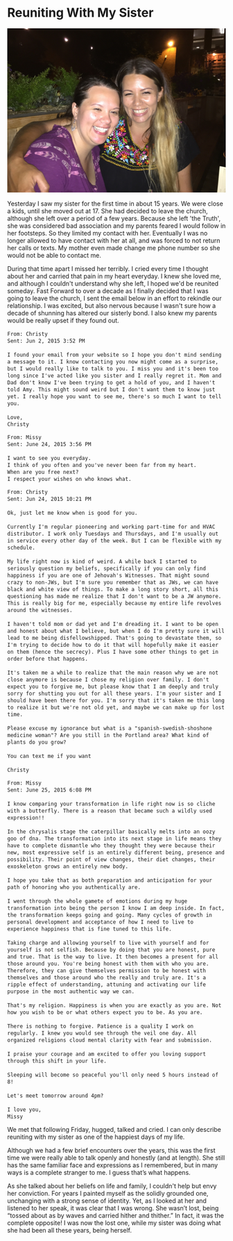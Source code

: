 # Reuniting With My Sister

![](../../images/blog/me-and-missy.jpeg)

Yesterday I saw my sister for the first time in about 15 years. We were close a kids, until she moved out at 17. She had decided to leave the church, although she left over a period of a few years. Because she left 'the Truth', she was considered bad association and my parents feared I would follow in her footsteps. So they limited my contact with her. Eventually I was no longer allowed to have contact with her at all, and was forced to not return her calls or texts. My mother even made change me phone number so she would not be able to contact me.

During that time apart I missed her terribly. I cried every time I thought about her and carried that pain in my heart everyday. I knew she loved me, and although I couldn't understand why she left, I hoped we'd be reunited someday. Fast Forward to over a decade as I finally decided that I was going to leave the church, I sent the email below in an effort to rekindle our relationship. I was excited, but also nervous because I wasn't sure how a decade of shunning has altered our sisterly bond. I also knew my parents would be really upset if they found out.

```
From: Christy
Sent: Jun 2, 2015 3:52 PM

I found your email from your website so I hope you don't mind sending a message to it. I know contacting you now might come as a surprise, but I would really like to talk to you. I miss you and it's been too long since I've acted like you sister and I really regret it. Mom and Dad don't know I've been trying to get a hold of you, and I haven't told Amy. This might sound weird but I don't want them to know just yet. I really hope you want to see me, there's so much I want to tell you. 

Love,
Christy
```

```
From: Missy
Sent: June 24, 2015 3:56 PM

I want to see you everyday. 
I think of you often and you've never been far from my heart. 
When are you free next? 
I respect your wishes on who knows what.
```

```
From: Christy
Sent: Jun 24, 2015 10:21 PM

Ok, just let me know when is good for you.

Currently I'm regular pioneering and working part-time for and HVAC distributor. I work only Tuesdays and Thursdays, and I'm usually out in service every other day of the week. But I can be flexible with my schedule.

My life right now is kind of weird. A while back I started to seriously question my beliefs, specifically if you can only find happiness if you are one of Jehovah's Witnesses. That might sound crazy to non-JWs, but I'm sure you remember that as JWs, we can have black and white view of things. To make a long story short, all this questioning has made me realize that I don't want to be a JW anymore. This is really big for me, especially because my entire life revolves around the witnesses.

I haven't told mom or dad yet and I'm dreading it. I want to be open and honest about what I believe, but when I do I'm pretty sure it will lead to me being disfellowshipped. That's going to devastate them, so I'm trying to decide how to do it that will hopefully make it easier on them (hence the secrecy). Plus I have some other things to get in order before that happens.

It's taken me a while to realize that the main reason why we are not close anymore is because I chose my religion over family. I don't expect you to forgive me, but please know that I am deeply and truly sorry for shutting you out for all these years. I'm your sister and I should have been there for you. I'm sorry that it's taken me this long to realize it but we're not old yet, and maybe we can make up for lost time.

Please excuse my ignorance but what is a "spanish-swedish-shoshone medicine woman"? Are you still in the Portland area? What kind of plants do you grow?

You can text me if you want

Christy
```

```
From: Missy
Sent: June 25, 2015 6:08 PM

I know comparing your transformation in life right now is so cliche with a butterfly. There is a reason that became such a wildly used expression!!

In the chrysalis stage the caterpillar basically melts into an oozy goo of dna. The transformation into its next stage in life means they have to complete dismantle who they thought they were because their new, most expressive self is an entirely different being, presence and possibility. Their point of view changes, their diet changes, their exoskeleton grows an entirely new body.

I hope you take that as both preparation and anticipation for your path of honoring who you authentically are.

I went through the whole gamete of emotions during my huge transformation into being the person I know I am deep inside. In fact, the transformation keeps going and going. Many cycles of growth in personal development and acceptance of how I need to live to experience happiness that is fine tuned to this life.

Taking charge and allowing yourself to live with yourself and for yourself is not selfish. Because by doing that you are honest, pure and true. That is the way to live. It then becomes a present for all those around you. You're being honest with them with who you are. Therefore, they can give themselves permission to be honest with themselves and those around who the really and truly are. It's a ripple effect of understanding, attuning and activating our life purpose in the most authentic way we can.

That's my religion. Happiness is when you are exactly as you are. Not how you wish to be or what others expect you to be. As you are.

There is nothing to forgive. Patience is a quality I work on regularly. I knew you would see through the veil one day. All organized religions cloud mental clarity with fear and submission.

I praise your courage and am excited to offer you loving support through this shift in your life.

Sleeping will become so peaceful you'll only need 5 hours instead of 8!

Let's meet tomorrow around 4pm?

I love you,
Missy
```

We met that following Friday, hugged, talked and cried. I can only describe reuniting with my sister as one of the happiest days of my life.

Although we had a few brief encounters over the years, this was the first time we were really able to talk openly and honestly (and at length). She still has the same familiar face and expressions as I remembered, but in many ways is a complete stranger to me. I guess that’s what happens.

As she talked about her beliefs on life and family, I couldn't help but envy her conviction. For years I painted myself as the solidly grounded one, unchanging with a strong sense of identity. Yet, as I looked at her and listened to her speak, it was clear that I was wrong. She wasn’t lost, being “tossed about as by waves and carried hither and thither.” In fact, it was the complete opposite! I was now the lost one, while my sister was doing what she had been all these years, being herself.